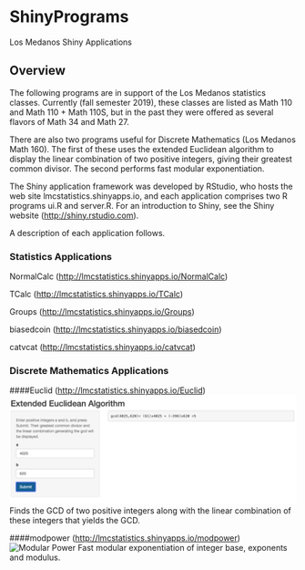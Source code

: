 # ShinyPrograms
Los Medanos Shiny Applications
## Overview
The following programs are in support of the Los Medanos statistics classes. Currently (fall semester 2019), these classes are
listed as Math 110 and Math 110 + Math 110S, but in the past they were offered as several flavors of Math 34 and Math 27.

There are also two programs useful for Discrete Mathematics (Los Medanos Math 160). The first of these uses the extended Euclidean
algorithm to display the linear combination of two positive integers, giving their greatest common divisor. The second performs
fast modular exponentiation.

The Shiny application framework was developed by RStudio, who hosts the web site lmcstatistics.shinyapps.io, and each application
comprises two R programs ui.R and server.R. For an introduction to Shiny, see the Shiny website 
(http://shiny.rstudio.com).

A description of each application follows.
### Statistics Applications
NormalCalc (http://lmcstatistics.shinyapps.io/NormalCalc)

TCalc   (http://lmcstatistics.shinyapps.io/TCalc)

Groups (http://lmcstatistics.shinyapps.io/Groups)

biasedcoin  (http://lmcstatistics.shinyapps.io/biasedcoin)

catvcat   (http://lmcstatistics.shinyapps.io/catvcat)

### Discrete Mathematics Applications
####Euclid    (http://lmcstatistics.shinyapps.io/Euclid)
![Euclidean Algorithm](imgs/Euclid.png)
  Finds the GCD of two positive integers along with the linear combination of these integers that yields the GCD. 
  
####modpower  (http://lmcstatistics.shinyapps.io/modpower)
![Modular Power](imgs/ModPower)
  Fast modular exponentiation of integer base, exponents and modulus.
  
